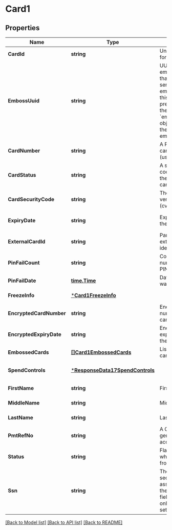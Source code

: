 # Card1

## Properties
Name | Type | Description | Notes
------------ | ------------- | ------------- | -------------
**CardId** | **string** | Unique identifier for a card | [default to null]
**EmbossUuid** | **string** | UUID for an emboss record that has been sent to the embosser. When this field is present outside the &#x60;embossed_cards&#x60; object, it contains the most recent emboss UUID. | [optional] [default to null]
**CardNumber** | **string** | A PAN or 16 digit card number (usually masked) | [default to null]
**CardStatus** | **string** | A single character code specifying the status of the card | [optional] [default to null]
**CardSecurityCode** | **string** | The card verification value (cvv) | [optional] [default to null]
**ExpiryDate** | **string** | Expiration date of the card | [optional] [default to null]
**ExternalCardId** | **string** | Partner specified external card identity | [default to null]
**PinFailCount** | **string** | Counts the number of times a PIN entry fails | [default to null]
**PinFailDate** | [**time.Time**](time.Time.md) | Date a PIN fail was recorded | [default to null]
**FreezeInfo** | [***Card1FreezeInfo**](Card1_freeze_info.md) |  | [default to null]
**EncryptedCardNumber** | **string** | Encrypted number for the card | [optional] [default to null]
**EncryptedExpiryDate** | **string** | Encrypted expiration date for the card | [optional] [default to null]
**EmbossedCards** | [**[]Card1EmbossedCards**](Card1_embossed_cards.md) | List of embossed card objects | [default to null]
**SpendControls** | [***ResponseData17SpendControls**](ResponseData17_spend_controls.md) |  | [optional] [default to null]
**FirstName** | **string** | First name | [default to null]
**MiddleName** | **string** | Middle name | [default to null]
**LastName** | **string** | Last name | [default to null]
**PmtRefNo** | **string** | A Galileo generated account number | [default to null]
**Status** | **string** | Flag showing whether a card is frozen or not | [optional] [default to null]
**Ssn** | **string** | The social security number associated with the account. This field is returned only if &#x60;CINFN&#x60; is set. | [optional] [default to null]

[[Back to Model list]](../README.md#documentation-for-models) [[Back to API list]](../README.md#documentation-for-api-endpoints) [[Back to README]](../README.md)

